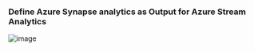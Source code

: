### Define Azure Synapse analytics as Output for Azure Stream Analytics


![image](https://github.com/user-attachments/assets/38dc1c66-85ae-40dd-88c5-10b196ab9649)

